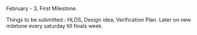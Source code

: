 February - 3, First Milestone.

Things to be submitted : HLDS, Design idea, Verification Plan.
Later on new miletone every saturday till finals week.
